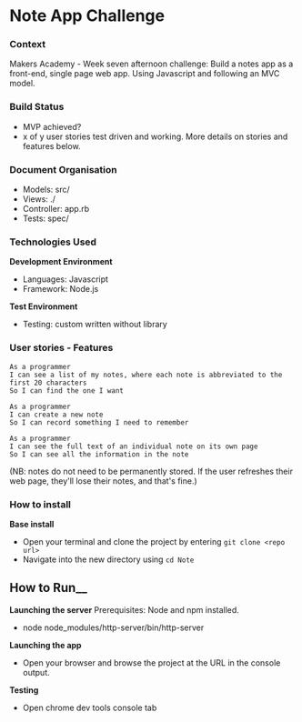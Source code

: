 Note App Challenge
=================

### Context
Makers Academy - Week seven afternoon challenge:
Build a notes app as a front-end, single page web app. Using Javascript and following an MVC model.

### Build Status  
* MVP achieved?
* x of y user stories test driven and working. More details on stories and features below.

### Document Organisation
* Models: src/
* Views: ./
* Controller: app.rb
* Tests: spec/

### Technologies Used
__Development Environment__

* Languages: Javascript
* Framework: Node.js

__Test Environment__

* Testing: custom written without library


### User stories - Features

```
As a programmer
I can see a list of my notes, where each note is abbreviated to the first 20 characters
So I can find the one I want

As a programmer
I can create a new note
So I can record something I need to remember

As a programmer
I can see the full text of an individual note on its own page
So I can see all the information in the note
```
(NB: notes do not need to be permanently stored. If the user refreshes their web page, they'll lose their notes, and that's fine.)

### How to install

__Base install__

 * Open your terminal and clone the project by entering `git clone <repo url>`
 * Navigate into the new directory using `cd Note`

## How to Run__
__Launching the server__
Prerequisites: Node and npm installed.
* node node_modules/http-server/bin/http-server

__Launching the app__
* Open your browser and browse the project at the URL in the console output.

__Testing__

* Open chrome dev tools console tab
